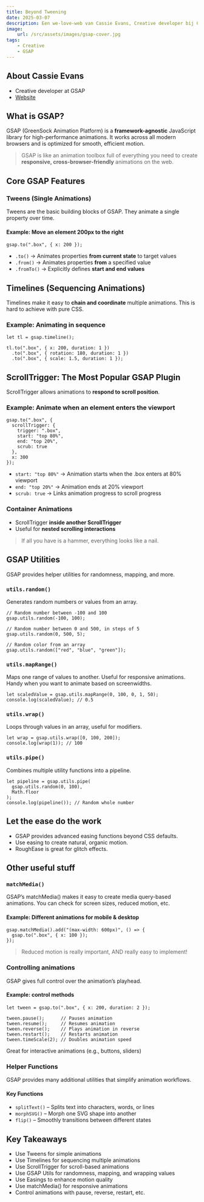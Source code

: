 ```yaml
---
title: Beyond Tweening
date: 2025-03-07
description: Een we-love-web van Cassie Evans, Creative developer bij GSAP
image:
    url: /src/assets/images/gsap-cover.jpg
tags:
    - Creative
    - GSAP
---
```


## About Cassie Evans

- Creative developer at GSAP
- [Website](https://www.cassie.codes/)

## What is GSAP?

GSAP (GreenSock Animation Platform) is a **framework-agnostic** JavaScript library for high-performance animations. It works across all modern browsers and is optimized for smooth, efficient motion.

> GSAP is like an animation toolbox full of everything you need to create **responsive, cross-browser-friendly** animations on the web.

## **Core GSAP Features**

### **Tweens** (Single Animations)

Tweens are the basic building blocks of GSAP. They animate a single property over time.

#### Example: Move an element 200px to the right

```JS
gsap.to(".box", { x: 200 });
```

- `.to()` → Animates properties **from current state** to target values
- `.from()` → Animates properties **from** a specified value
- `.fromTo()` → Explicitly defines **start and end values**

## **Timelines (Sequencing Animations)**

Timelines make it easy to **chain and coordinate** multiple animations. This is hard to achieve with pure CSS.

### **Example: Animating in sequence**

```JS
let tl = gsap.timeline();

tl.to(".box", { x: 200, duration: 1 })
  .to(".box", { rotation: 180, duration: 1 })
  .to(".box", { scale: 1.5, duration: 1 });
```

## ScrollTrigger: The Most Popular GSAP Plugin

ScrollTrigger allows animations to **respond to scroll position**.

### **Example: Animate when an element enters the viewport**

```JS
gsap.to(".box", {
  scrollTrigger: {
    trigger: ".box",
    start: "top 80%",
    end: "top 20%",
    scrub: true
  },
  x: 300
});
```

- `start: "top 80%"` → Animation starts when the .box enters at 80% viewport
- `end: "top 20%"` → Animation ends at 20% viewport
- `scrub: true` → Links animation progress to scroll progress

### Container Animations

- ScrollTrigger **inside another ScrollTrigger**
- Useful for **nested scrolling interactions**

> If all you have is a hammer, everything looks like a nail.

## GSAP Utilities

GSAP provides helper utilities for randomness, mapping, and more.

### `utils.random()`

Generates random numbers or values from an array.

```JS
// Random number between -100 and 100
gsap.utils.random(-100, 100);

// Random number between 0 and 500, in steps of 5
gsap.utils.random(0, 500, 5);

// Random color from an array
gsap.utils.random(["red", "blue", "green"]);
```

### `utils.mapRange()`

Maps one range of values to another. Useful for responsive animations. Handy when you want to animate based on screenwidths.

```JS
let scaledValue = gsap.utils.mapRange(0, 100, 0, 1, 50);
console.log(scaledValue); // 0.5
```

### `utils.wrap()`

Loops through values in an array, useful for modifiers.

```JS
let wrap = gsap.utils.wrap([0, 100, 200]);
console.log(wrap(1)); // 100
```

### `utils.pipe()`

Combines multiple utility functions into a pipeline.

```JS
let pipeline = gsap.utils.pipe(
  gsap.utils.random(0, 100),
  Math.floor
);
console.log(pipeline()); // Random whole number
```

## Let the ease do the work

- GSAP provides advanced easing functions beyond CSS defaults.
- Use easing to create natural, organic motion.
- RoughEase is great for glitch effects.

## Other useful stuff

### `matchMedia()`

GSAP’s matchMedia() makes it easy to create media query-based animations. You can check for screen sizes, reduced motion, etc.

#### Example: Different animations for mobile & desktop

```JS
gsap.matchMedia().add("(max-width: 600px)", () => {
  gsap.to(".box", { x: 100 });
});
```

> Reduced motion is really important, AND really easy to implement!

### Controlling animations

GSAP gives full control over the animation’s playhead.

#### Example: control methods

```JS
let tween = gsap.to(".box", { x: 200, duration: 2 });

tween.pause();      // Pauses animation
tween.resume();     // Resumes animation
tween.reverse();    // Plays animation in reverse
tween.restart();    // Restarts animation
tween.timeScale(2); // Doubles animation speed
```

Great for interactive animations (e.g., buttons, sliders)

### Helper Functions

GSAP provides many additional utilities that simplify animation workflows.

#### Key Functions

- `splitText()` – Splits text into characters, words, or lines
- `morphSVG()` – Morph one SVG shape into another
- `flip()` – Smoothly transitions between different states

## Key Takeaways

- Use Tweens for simple animations
- Use Timelines for sequencing multiple animations
- Use ScrollTrigger for scroll-based animations
- Use GSAP Utils for randomness, mapping, and wrapping values
- Use Easings to enhance motion quality
- Use matchMedia() for responsive animations
- Control animations with pause, reverse, restart, etc.
